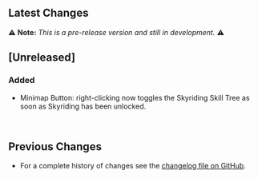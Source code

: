 ## Latest Changes

⚠️ **Note:** _This is a pre-release version and still in development._ ⚠️

## [Unreleased]

### Added

* Minimap Button: right-clicking now toggles the Skyriding Skill Tree as soon as Skyriding has been unlocked.

&nbsp;

## Previous Changes

* For a complete history of changes see the [changelog file on GitHub](https://github.com/erglo/mission-report-button-plus/blob/main/CHANGELOG.md "CHANGELOG.md").
